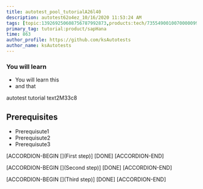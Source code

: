 ```yaml
---
title: autotest_pool_tutorialA26l40
description: autotest62o4ez_10/16/2020 11:53:24 AM
tags: [topic:139269250608756787992873,products:tech/73554900100700000996,tutorial:experience/advanced]
primary_tag: tutorial:product/sapHana
time: 863
author_profile: https://github.com/ksAutotests
author_name: ksAutotests
---
```

### You will learn
- You will learn this
- and that

autotest tutorial text2M33c8

## Prerequisites
- Prerequisute1
- Prerequisute2
- Prerequisute3

[ACCORDION-BEGIN [](First step)]
[DONE]
[ACCORDION-END]

[ACCORDION-BEGIN [](Second step)]
[DONE]
[ACCORDION-END]

[ACCORDION-BEGIN [](Third step)]
[DONE]
[ACCORDION-END]

